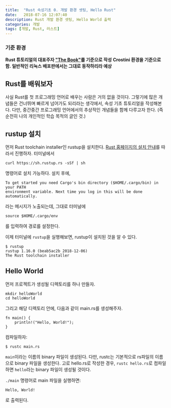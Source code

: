 ```yaml
---
title:  "Rust 속성기초 0. 개발 환경 셋팅, Hello Rust"
date:   2018-07-16 12:07:40
description: Rust 개발 환경 셋팅, Hello World 출력
categories: 개발
tags: [개발, Rust, 러스트]
---
```


### 기준 환경
**Rust 튜토리얼의 대표주자 ["The Book"](https://doc.rust-lang.org/book/ch01-02-hello-world.html)를 기준으로 작성**
**Crostini 환경을 기준으로 함. 일반적인 리눅스 배포판에서는 그대로 동작하리라 예상**

## Rust를 배워보자
사실 Rust를 첫 프로그래밍 언어로 배우는 사람은 거의 없을 것이다. 그렇기에 많은 개념들은 건너뛰며 빠르게 넘어가도 되리라는 생각에서, 속성 기초 튜토리얼을 작성해본다. 다만, 중간중간 프로그래밍 언어에서의 추상적인 개념들을 함께 다루고자 한다. (즉 순전히 나의 개인적인 학습 목적의 글인 것.)

## rustup 설치
먼저 Rust toolchain installer인 rustup을 설치한다. [Rust 홈페이지의 설치 안내](https://www.rust-lang.org/tools/install)를 따라서 진행하자. 터미널에서
```
curl https://sh.rustup.rs -sSf | sh
```
명령어로 설치 가능하다.
설치 후에,
```
To get started you need Cargo's bin directory ($HOME/.cargo/bin) in your PATH
environment variable. Next time you log in this will be done automatically.
```
라는 메시지가 노출되는데, 그대로 터미널에
```
source $HOME/.cargo/env
```
를 입력하여 경로를 설정한다.

이제 터미널에 ```rustup```을 실행해보면, rustup이 설치된 것을 알 수 있다.
```
$ rustup
rustup 1.16.0 (beab5ac2b 2018-12-06)
The Rust toolchain installer
```

## Hello World
먼저 프로젝트가 생성될 디렉토리를 하나 만들자.
```
mkdir helloWorld
cd helloWorld
```
그리고 해당 디렉토리 안에, 다음과 같이 main.rs를 생성해주자.
```
fn main() {
    println!("Hello, World!");
}
```
컴파일하자:
```
$ rustc main.rs
```
`main`이라는 이름의 binary 파일이 생성된다. 다만, rustc는 기본적으로 rs파일의 이름으로 binary 파일을 생성한다. 고로 hello.rs로 작성한 경우, `rustc hello.rs`로 컴파일하면 `hello`라는 binary 파일이 생성될 것이다.

`./main` 명령어로 main 파일을 실행하면:
```
Hello, World!
```
로 출력된다.